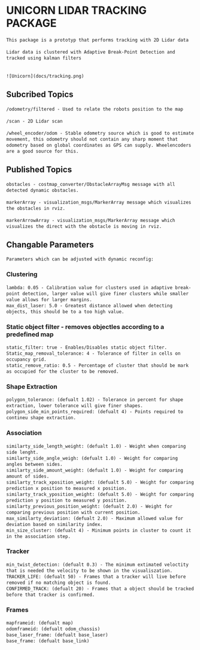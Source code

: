# UNICORN LIDAR TRACKING PACKAGE

    This package is a prototyp that performs tracking with 2D Lidar data

    Lidar data is clustered with Adaptive Break-Point Detection and tracked using kalman filters  


    ![Unicorn](docs/tracking.png)

## Subcribed Topics

    /odometry/filtered - Used to relate the robots position to the map

    /scan - 2D Lidar scan 

    /wheel_encoder/odom - Stable odometry source which is good to estimate movement, this odometry should not contain any sharp moment that odometry based on global coordinates as GPS can supply. Wheelencoders are a good source for this.

## Published Topics 

    obstacles - costmap_converter/ObstacleArrayMsg message with all detected dynamic obstacles.

    markerArray - visualization_msgs/MarkerArray message which visualizes the obstacles in rviz.

    markerArrowArray - visualization_msgs/MarkerArray message which visualizes the direct with the obstacle is moving in rviz.


## Changable Parameters 

    Parameters which can be adjusted with dynamic reconfig:

### Clustering
    lambda: 0.05 - Calibration value for clusters used in adaptive break-point detection, larger value will give finer clusters while smaller value allows for larger margins.
    max_dist_laser: 5.0 - Greatest distance allowed when detecting objects, this should be to a too high value.

### Static object filter -  removes objectles according to a predefined map
    static_filter: true - Enables/Disables static object filter.
    Static_map_removal_tolerance: 4 - Tolerance of filter in cells on occupancy grid.
    static_remove_ratio: 0.5 - Percentage of cluster that should be mark as occupied for the cluster to be removed.
### Shape Extraction
    polygon_tolerance: (defualt 1.02) - Tolerance in percent for shape extraction, lower tolerance will give finer shapes.
    polygon_side_min_points_required: (defualt 4) - Points required to contineu shape extraction.

### Association

    similarty_side_length_weight: (defualt 1.0) - Weight when comparing side lenght.
    similarty_side_angle_weigh: (defualt 1.0) - Weight for comparing angles between sides.
    similarty_side_amount_weight: (defualt 1.0) - Weight for comparing amount of sides.
    similarty_track_xposition_weight: (defualt 5.0) - Weight for comparing prediction x position to measured x position.
    similarty_track_yposition_weight: (defualt 5.0) - Weight for comparing prediction y position to measured y position.
    similarty_previous_position_weight: (defualt 2.0) - Weight for comparing previous position with current position.
    max_similarty_deviation: (defualt 2.0) - Maximum allowed value for deviation based on similarity index.
    min_size_cluster: (defualt 4) - Minimum points in cluster to count it in the association step.

### Tracker

    min_twist_detection: (defualt 0.3) - The minimum extimated veloctity that is needed the velocity to be shown in the visualiszation.
    TRACKER_LIFE: (defualt 50) - Frames that a tracker will live before removed if no matching object is found.
    CONFIRMED_TRACK: (defualt 20) - Frames that a object should be tracked before that tracker is confirmed.

### Frames
    mapframeid: (defualt map)
    odomframeid: (defualt odom_chassis)
    base_laser_frame: (defualt base_laser)
    base_frame: (defualt base_link)